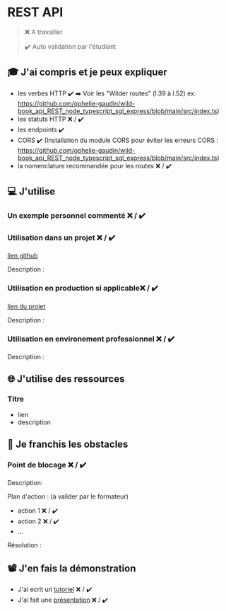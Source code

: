 # REST API

> ❌ A travailler

> ✔️ Auto validation par l'étudiant

## 🎓 J'ai compris et je peux expliquer

- les verbes HTTP ✔️ 
:arrow_right: Voir les "Wilder routes" (l.39 à l.52) ex: https://github.com/ophelie-gaudin/wild-book_api_REST_node_typescript_sql_express/blob/main/src/index.ts)
- les statuts HTTP ❌ / ✔️
- les endpoints ✔️ 
- CORS ✔️ (Installation du module CORS pour éviter les erreurs CORS : https://github.com/ophelie-gaudin/wild-book_api_REST_node_typescript_sql_express/blob/main/src/index.ts)
- la nomenclature recommandée pour les routes ❌ / ✔️

## 💻 J'utilise

### Un exemple personnel commenté ❌ / ✔️

### Utilisation dans un projet ❌ / ✔️

[lien github](...)

Description :

### Utilisation en production si applicable❌ / ✔️

[lien du projet](...)

Description :

### Utilisation en environement professionnel ❌ / ✔️

Description :

## 🌐 J'utilise des ressources

### Titre

- lien
- description

## 🚧 Je franchis les obstacles

### Point de blocage ❌ / ✔️

Description:

Plan d'action : (à valider par le formateur)

- action 1 ❌ / ✔️
- action 2 ❌ / ✔️
- ...

Résolution :

## 📽️ J'en fais la démonstration

- J'ai ecrit un [tutoriel](...) ❌ / ✔️
- J'ai fait une [présentation](...) ❌ / ✔️
